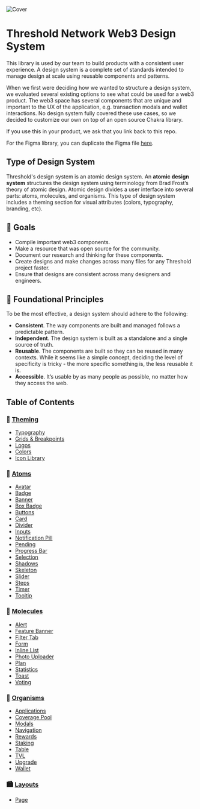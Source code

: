 ![Cover](https://user-images.githubusercontent.com/57226633/196226121-eb42efc1-e247-44a7-bfbb-3b35142b5eb4.png)

# Threshold Network Web3 Design System

This library is used by our team to build products with a consistent user experience. A design system is a complete set of standards intended to manage design at scale using reusable components and patterns.

When we first were deciding how we wanted to structure a design system, we evaluated several existing options to see what could be used for a web3 product. The web3 space has several components that are unique and important to the UX of the application, e.g. transaction modals and wallet interactions. No design system fully covered these use cases, so we decided to customize our own on top of an open source Chakra library.

If you use this in your product, we ask that you link back to this repo.

For the Figma library, you can duplicate the Figma file [here](https://www.figma.com/file/zZi2fYDUjWEMPQJWAt8VWv/Threshold-DS?node-id=3436%3A24296).

## Type of Design System
Threshold's design system is an atomic design system. An **atomic design system** structures the design system using terminology from Brad Frost’s theory of atomic design. Atomic design divides a user interface into several parts: atoms, molecules, and organisms. This type of design system includes a theming section for visual attributes (colors, typography, branding, etc). 

## 🎯 Goals
* Compile important web3 components.
* Make a resource that was open source for the community.
* Document our research and thinking for these components.
* Create designs and make changes across many files for any Threshold project faster.
* Ensure that designs are consistent across many designers and engineers.

## 📓 Foundational Principles
To be the most effective, a design system should adhere to the following:
* **Consistent**. The way components are built and managed follows a predictable pattern.
* **Independent**. The design system is built as a standalone and a single source of truth.
* **Reusable**. The components are built so they can be reused in many contexts. While it seems like a simple concept, deciding the level of specificity is tricky - the more specific something is, the less reusable it is.
* **Accessible**. It’s usable by as many people as possible, no matter how they access the web.

## Table of Contents

### 🎨 [Theming](https://github.com/threshold-network/design-system-docs/tree/main/theming)
  * [Typography](https://github.com/threshold-network/design-system-docs/blob/main/theming/typography.md)
  * [Grids & Breakpoints](https://github.com/threshold-network/design-system-docs/blob/main/theming/gridsbreakpoints.md)
  * [Logos](https://github.com/threshold-network/design-system-docs/blob/main/theming/logos.md)
  * [Colors](https://github.com/threshold-network/design-system-docs/blob/main/theming/colors.md)
  * [Icon Library](https://github.com/threshold-network/design-system-docs/blob/main/theming/iconlibrary.md)

### 🧱 [Atoms](https://github.com/threshold-network/design-system-docs/tree/main/atoms)
  * [Avatar](https://github.com/threshold-network/design-system-docs/blob/main/atoms/avatar.md)
  * [Badge](https://github.com/threshold-network/design-system-docs/blob/main/atoms/badge.md)
  * [Banner](https://github.com/threshold-network/design-system-docs/blob/main/atoms/banner.md)
  * [Box Badge](https://github.com/threshold-network/design-system-docs/blob/main/atoms/box-badge.md)
  * [Buttons](https://github.com/threshold-network/design-system-docs/blob/main/atoms/buttons.md)
  * [Card](https://github.com/threshold-network/design-system-docs/blob/main/atoms/card.md)
  * [Divider](https://github.com/threshold-network/design-system-docs/blob/main/atoms/divider.md)
  * [Inputs](https://github.com/threshold-network/design-system-docs/blob/main/atoms/inputs.md)
  * [Notification Pill](https://github.com/threshold-network/design-system-docs/blob/main/atoms/notification-pill.md)
  * [Pending](https://github.com/threshold-network/design-system-docs/blob/main/atoms/pending.md)
  * [Progress Bar](https://github.com/threshold-network/design-system-docs/blob/main/atoms/progress-bar.md)
  * [Selection](https://github.com/threshold-network/design-system-docs/blob/main/atoms/selection.md)
  * [Shadows](https://github.com/threshold-network/design-system-docs/blob/main/atoms/shadow.md)
  * [Skeleton](https://github.com/threshold-network/design-system-docs/blob/main/atoms/skeletons.md)
  * [Slider](https://github.com/threshold-network/design-system-docs/blob/main/atoms/slider.md)
  * [Steps](https://github.com/threshold-network/design-system-docs/blob/main/atoms/steps.md)
  * [Timer](https://github.com/threshold-network/design-system-docs/blob/main/atoms/timer.md)
  * [Tooltip](https://github.com/threshold-network/design-system-docs/blob/main/atoms/tooltip.md)

### 🏡 [Molecules](https://github.com/threshold-network/design-system-docs/tree/main/molecules)
  * [Alert](https://github.com/threshold-network/design-system-docs/blob/main/molecules/alerts.md)
  * [Feature Banner](https://github.com/threshold-network/design-system-docs/blob/main/molecules/feature-banner.md)
  * [Filter Tab](https://github.com/threshold-network/design-system-docs/blob/main/molecules/filter.md)
  * [Form](https://github.com/threshold-network/design-system-docs/blob/main/molecules/form.md)
  * [Inline List](https://github.com/threshold-network/design-system-docs/blob/main/molecules/inline-list.md)
  * [Photo Uploader](https://github.com/threshold-network/design-system-docs/blob/main/molecules/photo-uploader.md)
  * [Plan](https://github.com/threshold-network/design-system-docs/blob/main/molecules/plan.md)
  * [Statistics](https://github.com/threshold-network/design-system-docs/blob/main/molecules/statistics.md)
  * [Toast](https://github.com/threshold-network/design-system-docs/blob/main/molecules/toast.md)
  * [Voting](https://github.com/threshold-network/design-system-docs/blob/main/molecules/voting.md)
  
### 🏢 [Organisms](https://github.com/threshold-network/design-system-docs/tree/main/organisms)
  * [Applications](https://github.com/threshold-network/design-system-docs/blob/main/organisms/application.md)
  * [Coverage Pool](https://github.com/threshold-network/design-system-docs/blob/main/organisms/coverage-pool.md)
  * [Modals](https://github.com/threshold-network/design-system-docs/blob/main/organisms/modals.md)
  * [Navigation](https://github.com/threshold-network/design-system-docs/blob/main/organisms/navigation.md)
  * [Rewards](https://github.com/threshold-network/design-system-docs/blob/main/organisms/rewards.md)
  * [Staking](https://github.com/threshold-network/design-system-docs/blob/main/organisms/staking.md)
  * [Table](https://github.com/threshold-network/design-system-docs/blob/main/organisms/table.md)
  * [TVL](https://github.com/threshold-network/design-system-docs/blob/main/organisms/TVL.md)
  * [Upgrade](https://github.com/threshold-network/design-system-docs/blob/main/organisms/upgrade.md)
  * [Wallet](https://github.com/threshold-network/design-system-docs/blob/main/organisms/wallet.md)

  
### 🏙️ [Layouts](https://github.com/threshold-network/design-system-docs/tree/main/layouts)
  * [Page](https://github.com/threshold-network/design-system-docs/blob/main/layouts/pages.md)
